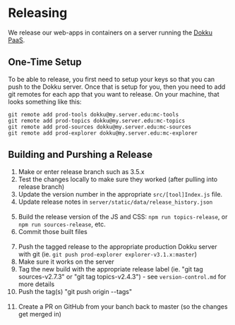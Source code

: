 Releasing
=========

We release our web-apps in containers on a server running the [Dokku PaaS](http://dokku.viewdocs.io/dokku/).

One-Time Setup
--------------

To be able to release, you first need to setup your keys so that you can push to the Dokku server. 
Once that is setup for you, then you need to add git remotes for each app that you want to release. 
On your machine, that looks something like this:

```
git remote add prod-tools dokku@my.server.edu:mc-tools
git remote add prod-topics dokku@my.server.edu:mc-topics
git remote add prod-sources dokku@my.server.edu:mc-sources
git remote add prod-explorer dokku@my.server.edu:mc-explorer
```

Building and Purshing a Release
-------------------------------

1. Make or enter release branch such as 3.5.x
2. Test the changes locally to make sure they worked (after pulling into release branch)
3. Update the version number in the appropriate `src/[tool]Index.js` file.
4. Update release notes in `server/static/data/release_history.json`
<br/><br/>
5. Build the release version of the JS and CSS: `npm run topics-release`, or `npm run sources-release`, etc.
6. Commit those built files 
<br/><br/>
7. Push the tagged release to the appropriate production Dokku server with git (ie. 
`git push prod-explorer explorer-v3.1.x:master`)
8. Make sure it works on the server
9. Tag the new build with the appropriate release label (ie. "git tag sources-v2.7.3" or "git tag topics-v2.4.3") - 
see `version-control.md` for more details
10. Push the tag(s) "git push origin --tags"
<br/><br/>
11. Create a PR on GitHub from your banch back to master (so the changes get merged in)
